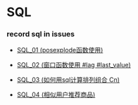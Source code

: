 # SQL

### record sql in issues

- [SQL_01 (posexplode函数使用)](https://github.com/Qianliang7900/SQL/issues/1)

- [SQL_02 (窗口函数使用 #lag #last_value)](https://github.com/Qianliang7900/SQL/issues/2)

- [SQL_03 (如何用sql计算排列组合 Cn) ](https://github.com/Qianliang7900/SQL/issues/3)

- [SQL_04 (相似用户推荐商品) ](https://github.com/Qianliang7900/SQL/issues/4)
